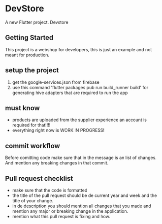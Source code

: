 # DevStore

A new Flutter project.
Devstore

## Getting Started

This project is a webshop for developers, this is just an example and not meant for production.

## setup the project

1. get the google-services.json from firebase
2. use this command 'flutter packages pub run build_runner build' for generating hive adapters that are required to run the app

## must know

- products are uploaded from the supplier experience an account is required for that!!!!
- everything right now is WORK IN PROGRESS!

## commit workflow

Before comitting code make sure that in the message is an list of changes. And mention any breaking changes in that commit.

## Pull request checklist

- make sure that the code is formatted
- the title of the pull request should be de current year and week and the title of your change.
- in de description you should mention all changes that you made and mention any major or breaking change in the application.
- mention what this pull request is fixing and how.

